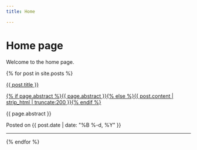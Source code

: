 ```yaml
---
title: Home

---
```


# Home page

Welcome to the home page.


<div id="recent_post_previews">

  {% for post in site.posts %}
  
<div>
  <a href="{{ post.url }}">
    <div>
    <p id="post_title">{{ post.title }}</p>
    <p id="post_preview">{% if page.abstract %}{{ page.abstract }}{% else %}{{ post.content | strip_html | truncate:200 }}{% endif %}</p>
    </div>
  </a>
  {{ page.abstract }}
  <p id="post_msg">Posted on {{ post.date | date: "%B %-d, %Y" }}</p>
</div>
<hr />
  {% endfor %}

</div>